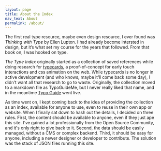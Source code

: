```yaml
---
layout: page
title: About the Index
nav_text: About
permalink: /about/
---
```


The first real type resource, maybe even design resource, I ever found was _Thinking with Type_ by Ellen Lupton. I had already become intersted in design, but it’s what set my course for the years that followed. From that book on, I was hooked on type.


_The Type Index_ originally started as a collection of saved references while doing research for <a href="http://typecardsapp.com">typecards</a>, a proof-of-concept for early touch interactions and css animation on the web. While typecards is no longer in active development (and who knows, maybe it'll come back some day), I didn't want all that research to go to waste. Originally, the collection moved to a markdown file as TypoGuideMe, but I never really liked that name, and in the meantime <a href="#">Typo Guide</a> went live.

As time went on, I kept coming back to the idea of providing the collection as an index, available for anyone to use, even to reuse in their own app or website. When I finally sat down to hash out the details, I decided on three rules. First, the content should be available to anyone, even if they just ape this site. I've gained a lot professionally from the Open Source Community, and it's only right to give back to it. Second, the data should be easily managed, without a CMS or complex backend. Third, it should be easy for anyone, including a newer designer or developer to contribute. The solution was the stack of JSON files running this site.
